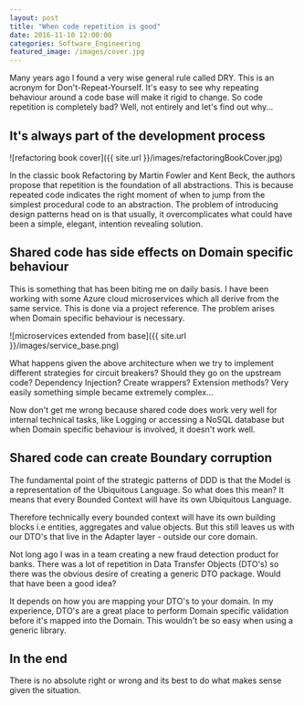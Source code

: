 ```yaml
---
layout: post
title: "When code repetition is good"
date: 2016-11-10 12:00:00
categories: Software_Engineering
featured_image: /images/cover.jpg
---
```


Many years ago I found a very wise general rule called DRY. This is an acronym for Don't-Repeat-Yourself. It's easy to see why repeating behaviour around a code base will make it rigid to change. So code repetition is completely bad? Well, not entirely and let's find out why...

## It's always part of the development process

![refactoring book cover]({{ site.url }}/images/refactoringBookCover.jpg)

In the classic book Refactoring by Martin Fowler and Kent Beck, the authors propose that repetition is the foundation of all abstractions. This is because repeated code indicates the right moment of when to jump from the simplest procedural code to an abstraction. The problem of introducing design patterns head on is that usually, it overcomplicates what could have been a simple, elegant, intention revealing solution.

## Shared code has side effects on Domain specific behaviour

This is something that has been biting me on daily basis. I have been working with some Azure cloud microservices which all derive from the same service. This is done via a project reference. The problem arises when Domain specific behaviour is necessary. 

![microservices extended from base]({{ site.url }}/images/service_base.png)

What happens given the above architecture when we try to implement different strategies for circuit breakers? Should they go on the upstream code? Dependency Injection? Create wrappers? Extension methods? Very easily something simple became extremely complex...

Now don't get me wrong because shared code does work very well for internal technical tasks, like Logging or accessing a NoSQL database but when Domain specific behaviour is involved, it doesn't work well.

## Shared code can create Boundary corruption

The fundamental point of the strategic patterns of DDD is that the Model is a representation of the Ubiquitous Language. So what does this mean? It means that every Bounded Context will have its own Ubiquitous Language.

Therefore technically every bounded context will have its own building blocks i.e entities, aggregates and value objects. But this still leaves us with our DTO's that live in the Adapter layer - outside our core domain.

Not long ago I was in a team creating a new fraud detection product for banks. There was a lot of repetition in Data Transfer Objects (DTO's) so there was the obvious desire of creating a generic DTO package. Would that have been a good idea?

It depends on how you are mapping your DTO's to your domain. In my experience, DTO's are a great place to perform Domain specific validation before it's mapped into the Domain. This wouldn't be so easy when using a generic library.

## In the end

There is no absolute right or wrong and its best to do what makes sense given the situation.

